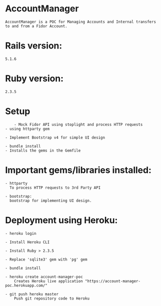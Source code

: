 # AccountManager

	AccountManager is a POC for Managing Accounts and Internal transfers to and from a Fidor Account. 

# Rails version:
	
	5.1.6

# Ruby version: 
	
	2.3.5

# Setup
	
        - Mock Fidor API using stoplight and process HTTP requests
	- using httparty gem

	- Implement Bootstrap v4 for simple UI design

	- bundle install
	- Installs the gems in the Gemfile

# Important gems/libraries installed:

	- httparty
	  To process HTTP requests to 3rd Party API

	- bootstrap:
	  bootstrap for implementing UI design.

# Deployment using Heroku:

	- heroku login

	- Install Heroku CLI

	- Install Ruby > 2.3.5

	- Replace 'sqlite3' gem with 'pg' gem

	- bundle install

	- heroku create account-manager-poc
		Creates Heroku live application "https://account-manager-poc.herokuapp.com/"

	- git push heroku master
		Push git repository code to Heroku
